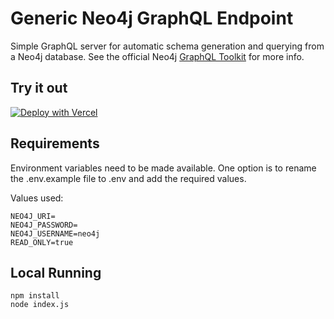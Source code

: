# Generic Neo4j GraphQL Endpoint

Simple GraphQL server for automatic schema generation and querying from a Neo4j database. See the official Neo4j [GraphQL Toolkit](https://neo4j.com/docs/graphql/current/getting-started/toolbox/) for more info.

## Try it out

[![Deploy with Vercel](https://vercel.com/button)](https://vercel.com/new/clone?repository-url=https%3A%2F%2Fgithub.com%2Fjalakoo%2Fneo4j-graphql-server%2F&env=NEO4J_URI,NEO4J_USERNAME,NEO4J_PASSWORD)

## Requirements

Environment variables need to be made available. One option is to rename the .env.example file to .env and add the required values.

Values used:

```
NEO4J_URI=
NEO4J_PASSWORD=
NEO4J_USERNAME=neo4j
READ_ONLY=true
```

## Local Running

```
npm install
node index.js
```
